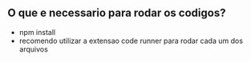 ## O que e necessario para rodar os codigos?
- npm install
- recomendo utilizar a extensao code runner para rodar cada um dos arquivos
